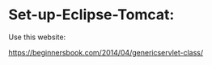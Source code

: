 # Set-up-Eclipse-Tomcat:

Use this website:

https://beginnersbook.com/2014/04/genericservlet-class/
